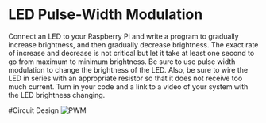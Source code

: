 # LED Pulse-Width Modulation
Connect an LED to your Raspberry Pi and write a program to gradually increase brightness, and then gradually decrease brightness. The exact rate of increase and decrease is not critical but let it take at least one second to go from maximum to minimum brightness. Be sure to use pulse width modulation to change the brightness of the LED. Also, be sure to wire the LED in series with an appropriate resistor so that it does not receive too much current.  Turn in your code and a link to a video of your system with the LED brightness changing.

#Circuit Design
![PWM](https://user-images.githubusercontent.com/11957243/55074057-624d9680-50b7-11e9-9117-42b54b877776.png)
